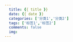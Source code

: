 ```yaml
---
  title: {{ title }} 
  date: {{ date }} 
  categories: ['分类1','分类2']
  tags: ['标签1','标签2']       
  comments: false    
  img:            
---
```

